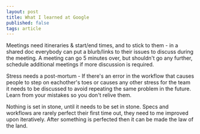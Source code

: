 ```yaml
---
layout: post
title: What I learned at Google
published: false
tags: article
---
```


Meetings need itineraries &amp; start/end times, and to stick to them - in a
shared doc everybody can put a blurb/links to their issues to discuss during the meeting.
A meeting can go 5 minutes over, but shouldn't go any further, schedule 
additional meetings if more discussion is required.


Stress needs a post-mortum - If there's an error in the workflow that causes 
people to step on eachother's toes or causes any other stress for the team
it needs to be discussed to avoid repeating the same problem in the future. 
Learn from your mistakes so you don't relive them.

Nothing is set in stone, until it needs to be set in stone. Specs and workflows 
are rarely perfect their first time out, they need to me improved upon 
iteratively. After something is perfected then it can be made the law of the 
land.
